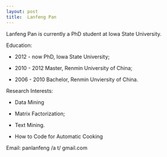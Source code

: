 ```yaml
---
layout: post
title:  Lanfeng Pan
---
```


Lanfeng Pan is currently a PhD student at Iowa State University. 

Education:

 -  2012 - now    PhD, Iowa State University;

 -  2010 - 2012   Master, Renmin University of China; 

 -  2006 - 2010   Bachelor, Renmin Unviersity of China.

Research Interests:

 -  Data Mining

 -  Matrix Factorization;

 -  Text Mining.  
 
 -  How to Code for Automatic Cooking
 
Email: panlanfeng /a t/ gmail.com
